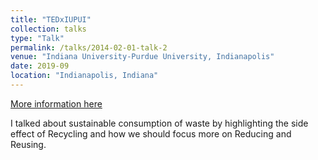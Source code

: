 ```yaml
---
title: "TEDxIUPUI"
collection: talks
type: "Talk"
permalink: /talks/2014-02-01-talk-2
venue: "Indiana University-Purdue University, Indianapolis"
date: 2019-09
location: "Indianapolis, Indiana"
---
```


[More information here](https://www.ted.com/tedx/events/33288)

I talked about sustainable consumption of waste by highlighting the side effect of Recycling and how we should focus more on Reducing and Reusing.
